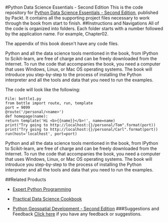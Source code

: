 #Python Data Science Essentials - Second Edition
This is the code repository for [Python Data Science Essentials - Second Edition](https://www.packtpub.com/big-data-and-business-intelligence/python-data-science-essentials-second-edition?utm_source=github&utm_medium=repository&utm_campaign=9781786462138), published by Packt. It contains all the supporting project files necessary to work through the book from start to finish.
##Instructions and Navigations
All of the code is organized into folders. Each folder starts with a number followed by the application name. For example, Chapter02.

The appendix of this book doesn't have any code files.

Python and all the data science tools mentioned in the book, from IPython to Scikit-learn, are free of charge and can be  freely downloaded from the Internet. To run the code that accompanies the book, you need a computer that uses Windows, Linux, or Mac OS operating systems. The book will introduce you step-by-step to the process of installing the Python interpreter and all the tools and data that you need to run the examples.

The code will look like the following:
```
File: bottle1.py
from bottle import route, run, template
port = 9099
@route('/personal/<name>')
def homepage(name):
return template('Hi <b>{{name}}</b>!', name=name)
print("Try going to http://localhost:{}/personal/Tom".format(port))
print("Try going to http://localhost:{}/personal/Carl".format(port))
run(host='localhost', port=port)
```

Python and all the data science tools mentioned in the book, from IPython to Scikit-learn, are free of charge and can be freely downloaded from the Internet. To run the code that accompanies the book, you need a computer that uses Windows, Linux, or Mac OS operating systems. The book will introduce you step-by-step to the process of installing the Python interpreter and all the tools and data that you need to run the examples.

##Related Products
* [Expert Python Programming](https://www.packtpub.com/application-development/expert-python-programming?utm_source=github&utm_medium=repository&utm_campaign=9781847194947)

* [Practical Data Science Cookbook](https://www.packtpub.com/big-data-and-business-intelligence/practical-data-science-cookbook?utm_source=github&utm_medium=repository&utm_campaign=9781783980246)

* [Python Geospatial Development - Second Edition](https://www.packtpub.com/application-development/python-geospatial-development-second-edition?utm_source=github&utm_medium=repository&utm_campaign=9781782161523)
###Suggestions and Feedback
[Click here](https://docs.google.com/forms/d/e/1FAIpQLSe5qwunkGf6PUvzPirPDtuy1Du5Rlzew23UBp2S-P3wB-GcwQ/viewform) if you have any feedback or suggestions.
